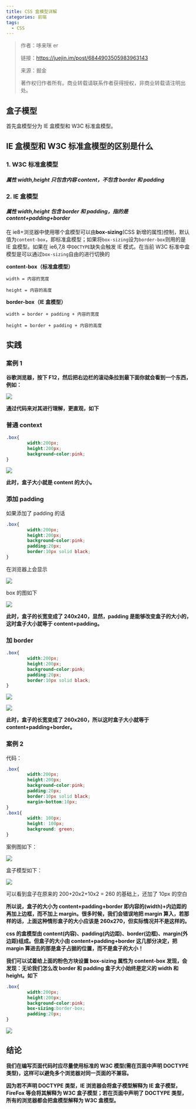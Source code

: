 ```yaml
---
title: CSS 盒模型详解
categories: 前端
tags:
  - CSS
---
```


> 作者：哆来咪 er
>
> 链接：https://juejin.im/post/6844903505983963143
>
> 来源：掘金
>
> 著作权归作者所有。商业转载请联系作者获得授权，非商业转载请注明出处。

## 盒子模型

首先盒模型分为 IE 盒模型和 W3C 标准盒模型。

## IE 盒模型和 W3C 标准盒模型的区别是什么

### 1. W3C 标准盒模型

#### *属性 width,height 只包含内容 content，不包含 border 和 padding*

### 2. IE 盒模型

#### *属性 width,height 包含 border 和 padding，指的是 content+padding+border*

在 ie8+浏览器中使用哪个盒模型可以由**box-sizing**(CSS 新增的属性)控制，默认值为`content-box`，即标准盒模型；如果将`box-sizing`设为`border-box`则用的是 IE 盒模型。如果在 ie6,7,8 中`DOCTYPE`缺失会触发 IE 模式。在当前 W3C 标准中盒模型是可以通过`box-sizing`自由的进行切换的

**content-box（标准盒模型）**

`width = 内容的宽度`

`height = 内容的高度`

**border-box（IE 盒模型）**

`width = border + padding + 内容的宽度`

`height = border + padding + 内容的高度`

## 实践

### 案例 1

**谷歌浏览器，按下 F12，然后把右边栏的滚动条拉到最下面你就会看到一个东西，例如：**

![](https://txy-tc-ly-1256104767.cos.ap-guangzhou.myqcloud.com/9cb491d4bd5d326aeb16632280411283)

**通过代码来对其进行理解，更直观，如下**

### 普通 context

```css
.box{
        width:200px;
        height:200px;
        background-color:pink;
}
```

![](https://txy-tc-ly-1256104767.cos.ap-guangzhou.myqcloud.com/1c68d2c4a3a1295233a9ea1b92174aca)

**此时，盒子大小就是 content 的大小。**

### 添加 padding

如果添加了 padding 的话

```css
.box{
        width:200px;
        height:200px;
        background-color:pink;
        padding:20px;
        border:10px solid black;
}
```

在浏览器上会显示

![](https://txy-tc-ly-1256104767.cos.ap-guangzhou.myqcloud.com/a5b6877351a949f16cc99dc27dadfd50)

box 的图如下

![](https://txy-tc-ly-1256104767.cos.ap-guangzhou.myqcloud.com/a6a8e2bd6929e6b1a420b711b6504259)

**此时，盒子的长宽变成了 240x240，显然，padding 是能够改变盒子的大小的，这时盒子大小就等于 content+padding。**

### 加 border

```css
.box{
        width:200px;
        height:200px;
        background-color:pink;
        padding:20px;
        border:10px solid black;
}
```

![](https://txy-tc-ly-1256104767.cos.ap-guangzhou.myqcloud.com/46f5cf238d791eec27032c53b19a4083)

![](https://txy-tc-ly-1256104767.cos.ap-guangzhou.myqcloud.com/cfff88aff482f7dd89d60d7498695450)

**此时，盒子的长宽变成了 260x260，所以这时盒子大小就等于 content+padding+border。**

   

### 案例 2

代码：

```css
.box{
        width:200px;
        height:200px;
        background-color:pink;
        padding:20px;
        border:10px solid black;
        margin-bottom:10px;
}
.box1{
        width: 100px;
        height: 100px;
        background: green;
}
```

案例图如下：

![](https://txy-tc-ly-1256104767.cos.ap-guangzhou.myqcloud.com/75d4b04ce272a657a3a9cbf317c4393e)

盒子模型如下：

![](https://txy-tc-ly-1256104767.cos.ap-guangzhou.myqcloud.com/5a8531db3705b56d9c07dc480eb1a49c)

可以看到盒子在原来的 200+20x2+10x2 = 260 的基础上，还加了 10px 的空白

**所以说，盒子的大小为 content+padding+border 即内容的(width)+内边距的再加上边框，而不加上 margin。很多时候，我们会错误地把 margin 算入，若那样的话，上面这种情形盒子的大小应该是 260x270，但实际情况并不是这样的。**

**css 的盒模型由 content(内容)、padding(内边距)、border(边框)、margin(外边距)组成。但盒子的大小由 content+padding+border 这几部分决定，把 margin 算进去的那是盒子占据的位置，而不是盒子的大小！**

**我们可以试着给上面的粉色方块设置 box-sizing 属性为 content-box 发现，会发现：无论我们怎么改 border 和 padding 盒子大小始终是定义的 width 和 height。如下**

```css
.box{
        width:200px;
        height:200px;
        background-color:pink;
        box-sizing:border-box;
        padding:20px;
}
```

![](https://txy-tc-ly-1256104767.cos.ap-guangzhou.myqcloud.com/6f8ebef46390a17b9d96921c472f537d)



## 结论

**我们在编写页面代码时应尽量使用标准的 W3C 模型(需在页面中声明 DOCTYPE 类型)，这样可以避免多个浏览器对同一页面的不兼容。**

**因为若不声明 DOCTYPE 类型，IE 浏览器会将盒子模型解释为 IE 盒子模型，FireFox 等会将其解释为 W3C 盒子模型；若在页面中声明了 DOCTYPE 类型，所有的浏览器都会把盒模型解释为 W3C 盒模型。**